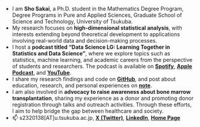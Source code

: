 - I am **Sho Sakai**, a Ph.D. student in the Mathematics Degree Program, Degree Programs in Pure and Applied Sciences, Graduate School of Science and Technology, University of Tsukuba.
- My research focuses on **high-dimensional statistical analysis**, with interests extending beyond theoretical development to applications involving real-world data and decision-making processes.
- I host a **podcast titled “Data Science LG: Learning Together in Statistics and Data Science”**, where we explore topics such as statistics, machine learning, and academic careers from the perspective of students and researchers. The podcast is available on [**Spotify**](https://open.spotify.com/show/44vHXFAzqV292YyRvI9cZ9?si=15ddbbe5fc2645ac), [**Apple Podcast**](https://podcasts.apple.com/jp/podcast/data-science-lg-%E5%AD%A6%E3%81%B3%E5%90%88%E3%81%86%E7%B5%B1%E8%A8%88%E3%81%A8%E3%83%87%E3%83%BC%E3%82%BF%E3%82%B5%E3%82%A4%E3%82%A8%E3%83%B3%E3%82%B9/id1784394537), and [**YouTube**](https://www.youtube.com/playlist?list=PLw4Xosv9MWswLAe7xMYa3ut4UoP0e9_De).
- I share my research findings and code on [**GitHub**](https://github.com/ShoShohh), and post about education, research, and personal experiences on [**note**](https://note.com/sho_77).
- I am also involved in **advocacy to raise awareness about bone marrow transplantation**, sharing my experience as a donor and promoting donor registration through talks and outreach activities. Through these efforts, I aim to help bridge the gap between healthcare and society.
- 📫 s2320138[AT]u.tsukuba.ac.jp, **[X (Twitter)](https://twitter.com/simplesho_CLT)**, **[LinkedIn](https://www.linkedin.com/in/%E5%BD%B0-%E9%85%92%E4%BA%95-2b778b26b/)**, **[Home Page](http://shosakai.notion.site/)**

<!---
ShoShohh/ShoShohh is a ✨ special ✨ repository because its `README.md` (this file) appears on your GitHub profile.
You can click the Preview link to take a look at your changes.
--->
